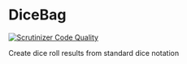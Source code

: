 # DiceBag

[![Scrutinizer Code Quality](https://scrutinizer-ci.com/g/AnthonyPorthouse/DiceBag/badges/quality-score.png)](https://scrutinizer-ci.com/g/AnthonyPorthouse/DiceBag)

Create dice roll results from standard dice notation
